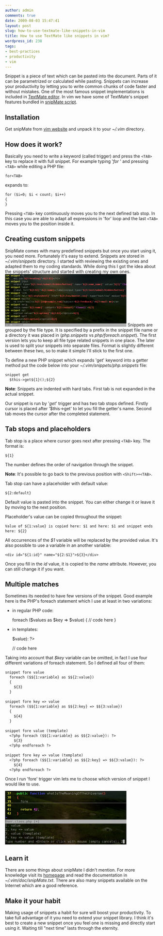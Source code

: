 ```yaml
---
author: admin
comments: true
date: 2009-08-03 15:47:41
layout: post
slug: how-to-use-textmate-like-snippets-in-vim
title: How to use TextMate like snippets in vim?
wordpress_id: 238
tags:
- best-practices
- productivity
- vim
---
```


Snippet is a piece of text which can be pasted into the document. Parts of it can be parametrized or calculated while pasting. Snippets can increase your productivity by letting you to write common chunks of code faster and without mistakes. One of the most famous snippet implementations is included in [TextMate editor](http://macromates.com/). In vim we have some of TextMate's snippet features bundled in [snipMate script](http://www.vim.org/scripts/script.php?script_id=2540).



## Installation


Get snipMate from [vim website](http://www.vim.org/scripts/script.php?script_id=2540) and unpack it to your _~/.vim_ directory.


## How does it work?


Basically you need to write a keyword (called trigger) and press the `<TAB>` key to replace it with full snippet. For example typing '_for_ ' and pressing `<TAB>` while editing a PHP file:

    
    for<TAB>


expands to:

    
    for ($i=0; $i < count; $i++)
    {
    }


Pressing `<TAB>` key continuously moves you to the next defined tab stop. In this case you are able to adapt all expressions in 'for' loop and the last `<TAB>` moves you to the position inside it.


## Creating custom snippets


SnipMate comes with many predefined snippets but once you start using it, you need more. Fortunately it's easy to extend. Snippets are stored in _~/.vim/snippets_ directory. I started with reviewing the existing ones and adapted them to my coding standards. While doing this I got the idea about the snippets' structure and started with creating my own ones.
[![vim html snippets](/uploads/wp/2009/08/vim-html-snippets-400x172.png)](/uploads/wp/2009/08/vim-html-snippets.png)
Snippets are grouped by the file type. It is specified by a prefix in the snippet file name or a directory it was placed in (_php.snippets_ vs _php/foreach.snippet_). The first version lets you to keep all file type related snippets in one place. The later is used to split your snippets into separate files. Format is slightly different between these two, so to make it simple I'll stick to the first one.

To define a new PHP snippet which expands 'get' keyword into a getter method put the code below into your _~/.vim/snippets/php.snippets_ file:

    
    snippet get
      $this->get${1}();${2}


**Note**: Snippets are indented with hard tabs. First tab is not expanded in the actual snippet.

Our snippet is run by '_get_' trigger and has two tab stops defined. Firstly cursor is placed after '$this->get' to let you fill the getter's name. Second tab moves the cursor after the completed statement.


## Tab stops and placeholders


Tab stop is a place where cursor goes next after pressing `<TAB>` key. The format is:

    
    ${1}


The number defines the order of navigation through the snippet.

**Note**: It's possible to go back to the previous position with `<Shift>+<TAB>`.

Tab stop can have a placeholder with default value:

    
    ${2:default}


Default value is pasted into the snippet. You can either change it or leave it by moving to the next position.

Placeholder's value can be copied throughout the snippet:

    
    Value of ${1:value} is copied here: $1 and here: $1 and snippet ends here: ${2}


All occurrences of  the _$1_ variable will be replaced by the provided value. It's also possible to use a variable in an another variable:

    
    <div id="${1:id}" name="${2:$1}">${3}</div>


Once you fill in the _id_ value, it is copied to the _name_ attribute. However, you can still change it if you want.


## Multiple matches


Sometimes its needed to have few versions of the snippet. Good example here is the PHP's foreach statement which I use at least in two variations:



	
  * in regular PHP code:

    
    foreach ($values as $key => $value)
    {
      // code here
    }




	
  * in templates:

    
    <?php foreach ($values as $key => $value): ?>
      // code here
    <?php endforeach ?>





Taking into account that _$key_ variable can be omitted, in fact I use four different variations of foreach statement. So I defined all four of them:

    
    snippet fore value
      foreach ($${1:variable} as $${2:value})
      {
        ${3}
      }
    
    snippet fore key => value
      foreach ($${1:variable} as $${2:key} => $${3:value})
      {
        ${4}
      }
    
    snippet fore value (template)
      <?php foreach ($${1:variable} as $${2:value}): ?>
        ${3}
      <?php endforeach ?>
    
    snippet fore key => value (template)
      <?php foreach ($${1:variable} as $${2:key} => $${3:value}): ?>
        ${4}
      <?php endforeach ?>


Once I run 'fore' trigger vim lets me to choose which version of snippet I would like to use.

[![vim multi choice snippet](/uploads/wp/2009/08/vim-multisnippet-400x176.png)](/uploads/wp/2009/08/vim-multisnippet.png)






## Learn it


There are some things about snipMate I didn't mention. For more knowledge visit its [homepage](http://www.vim.org/scripts/script.php?script_id=2540) and read the documentation in _~/.vim/doc/snipMate.txt_. There are also many snippets available on the Internet which are a good reference.


## Make it your habit


Making usage of snippets a habit for sure will boost your productivity. To take full advantage of it you need to extend your snippet library. I think it's best to create a new snippet once you feel one is missing and directly start using it. Waiting till "next time" lasts through the eternity.
